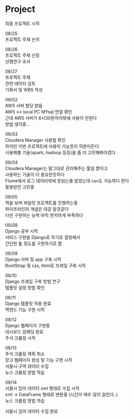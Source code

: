 # Project 

최종 프로젝트 시작  

08/25  
프로젝트 주제 논의  

08/26  
프로젝트 주제 선정  
선행연구 조사  

08/27  
프로젝트 주제  
관련 데이터 검토  
기획서 및 WBS 작성  

09/02  
AWS 서버 할당 받음  
AWS <-> local PC MYsql 연결 확인  
근데 AWS 서버가 6시30분까지밖에 사용이 안된다  
방법 생각중...  

09/03  
Cloudera Manager 사용법 확인  
하지만 이번 프로젝트에 사용이 가능한지 의문이든다  
사용해볼 기술(spark, hadoop 등등)을 좀 더 고민해봐야겠다  

09/04  
Cloudera Manager는 말그대로 관리해주는 툴일 뿐이고  
사용하는 기술이 더 중요한듯하다  
Flume에서 로그 데이터밖에 못읽는줄 알았는데 csv도 가능하다 한다  
활용방안 고민중  

09/05  
책을 보며 파일럿 프로젝트를 진행하는중  
파이프라인의 개념은 대강 알것같다  
다만 구현하는 능력 아직 현저하게 부족하다

09/08  
Django 공부 시작  
서비스 구현을 Django로 하기로 결정해서  
간단한 틀 정도를 구현하기로 함  

09/09  
Django 서버 및 app 구축 시작  
BootStrap 및 css, html로 프레임 구축 시작  

09/10  
Django 프레임 구축 방법 연구  
템플릿 설정 방법 확인  

09/11  
Django 템플릿 적용 완료  
백엔드 기능 구현 시작  

09/12  
Django 웹페이지 구현중  
대시보드 임베딩 완료  
주식 크롤링 시작  

09/13  
주식 크롤링 계획 취소  
장고 웹페이지 완성 및 기능 구현 시작  
서울시 구역 데이터 수집  
뉴스 크롤링 방법 학습  

09/14    
서울시 임야 데이터 xml 형태로 수집 시작  
xml -> DataFrame 형태로 변환중 (시간이 매우 많이 걸린다..)  
뉴스 크롤링 방법 학습  

서울시 임야 데이터 수집 완료
